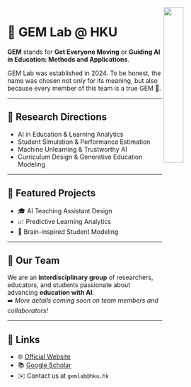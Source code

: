 <img align="right" src="https://raw.githubusercontent.com/GEMLabHKU/GEMLabHKU.github.io/main/.github/profile/photos/CollaborativePuzzle.png" width="30%" />



# 💎 GEM Lab @ HKU

**GEM** stands for **Get Everyone Moving** or **Guiding AI in Education: Methods and Applications**.

GEM Lab was established in 2024. To be honest, the name was chosen not only for its meaning, but also because every member of this team is a true GEM 💎.

---

## 🔬 Research Directions
- AI in Education & Learning Analytics
- Student Simulation & Performance Estimation
- Machine Unlearning & Trustworthy AI
- Curriculum Design & Generative Education Modeling

---

## 📌 Featured Projects
- 🎓 AI Teaching Assistant Design
- 📈 Predictive Learning Analytics
- 🧠 Brain-inspired Student Modeling

---

## 👥 Our Team  
We are an **interdisciplinary group** of researchers, educators, and students passionate about advancing **education with AI**.  
➡️ *More details coming soon on team members and collaborators!*  

---

## 🔗 Links
- 🌐 [Official Website](https://sites.google.com/site/jiognhaolin/gem-lab?authuser=0)
- 📚 [Google Scholar](https://scholar.google.com/)
- ✉️ Contact us at `gemlab@hku.hk`
